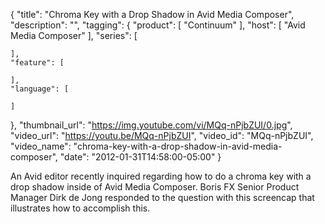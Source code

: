 {
  "title": "Chroma Key with a Drop Shadow in Avid Media Composer",
  "description": "",
  "tagging": {
    "product": [
      "Continuum"
    ],
    "host": [
      "Avid Media Composer"
    ],
    "series": [

    ],
    "feature": [

    ],
    "language": [

    ]
  },
  "thumbnail_url": "https://img.youtube.com/vi/MQq-nPjbZUI/0.jpg",
  "video_url": "https://youtu.be/MQq-nPjbZUI",
  "video_id": "MQq-nPjbZUI",
  "video_name": "chroma-key-with-a-drop-shadow-in-avid-media-composer",
  "date": "2012-01-31T14:58:00-05:00"
}

An Avid editor recently inquired regarding how to do a chroma key with a drop
shadow inside of Avid Media Composer. Boris FX Senior Product Manager Dirk de
Jong responded to the question with this screencap that illustrates how to
accomplish this.


